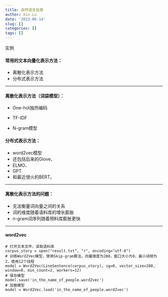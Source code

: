 ```yaml
---
title: 自然语言处理
author: Xin Lu
date: '2023-06-14'
slug: []
categories: []
tags: []
---
```


实例

#### 常用的文本向量化表示方法：

- 离散化表示方法
- 分布式表示方法

---

#### 离散化表示方法（词袋模型）：

- One-hot独热编码

- TF-IDF

- N-gram模型

  

#### 分布式表示方法：

- word2vec模型
- 还包括后来的Glove、
- ELMO、
- GPT
- 和最近很火的BERT。

----

#### 离散化表示方法的问题：

- 无法衡量词向量之间的关系
- 词的维度随着语料库的增长膨胀
- n-gram词序列随着预料库膨胀更快

---

#### word2vec

```
# 打开文本文件，读取语料库
corpus_story = open("result.txt", "r", encoding="utf-8")
# 训练Word2Vec模型，使用Skip-gram算法，向量维度为280，窗口大小为8，最小词频为2，使用12个线程
model = Word2Vec(LineSentence(corpus_story), sg=0, vector_size=280, window=8, min_count=2, workers=12)
# 保存模型
model.save('in_the_name_of_people.word2vec')
# 加载模型
model = Word2Vec.load('in_the_name_of_people.word2vec')
```

